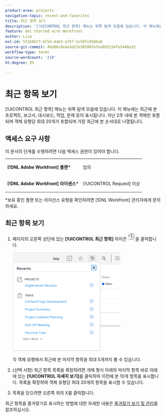 ```yaml
---
product-area: projects
navigation-topic: recent-and-favorites
title: 최근 항목 보기
description: '[!UICONTROL 최근 항목] 메뉴는 위쪽 탐색 모음에 있습니다. 이 메뉴에는 최근에 본 프로젝트, 보고서, 대시보드, 작업, 문제 등이 표시됩니다.'
feature: Get Started with Workfront
author: Lisa
exl-id: 531b6b77-bf54-4ab3-a757-5c59fc0586a6
source-git-commit: 4bd88c0e4a3d27e30580fefea993224fe5446e32
workflow-type: tm+mt
source-wordcount: '210'
ht-degree: 0%

---
```


# 최근 항목 보기

[!UICONTROL 최근 항목] 메뉴는 위쪽 탐색 모음에 있습니다. 이 메뉴에는 최근에 본 프로젝트, 보고서, 대시보드, 작업, 문제 등이 표시됩니다. 지난 2주 내에 본 객체만 포함되며 객체 유형당 최대 20개가 포함되며 가장 최근에 본 순서대로 나열됩니다.

## 액세스 요구 사항

이 문서의 단계를 수행하려면 다음 액세스 권한이 있어야 합니다.

<table style="table-layout:auto"> 
 <col> 
 </col> 
 <col> 
 </col> 
 <tbody> 
  <tr> 
   <td role="rowheader"><strong>[!DNL Adobe Workfront] 플랜*</strong></td> 
   <td> <p>임의</p> </td> 
  </tr> 
  <tr> 
   <td role="rowheader"><strong>[!DNL Adobe Workfront] 라이센스*</strong></td> 
   <td> <p>[!UICONTROL Request] 이상</p> </td> 
  </tr> 
 </tbody> 
</table>

&#42;보유 중인 플랜 또는 라이선스 유형을 확인하려면 [!DNL Workfront] 관리자에게 문의하세요.

## 최근 항목 보기

1. 페이지의 오른쪽 상단에 있는 **[!UICONTROL 최근 항목]** 아이콘 ![[!UICONTROL 최근 항목]](assets/recents-icon-40x43.png)을 클릭합니다.

   ![최근 항목 목록](assets/recents-list-2022-350x319.png)

   각 객체 유형에서 최근에 본 마지막 항목을 최대 5개까지 볼 수 있습니다.

1. (선택 사항) 최근 항목 목록을 확장하려면 개체 형식 아래의 마지막 항목 바로 아래에 있는 **[!UICONTROL 자세히 보기]**&#x200B;를 클릭하여 이전에 본 10개 항목을 표시합니다. 목록을 확장하여 객체 유형당 최대 20개의 항목을 표시할 수 있습니다.
1. 목록을 닫으려면 오른쪽 위의 X를 클릭합니다.

최근 항목을 즐겨찾기로 표시하는 방법에 대한 자세한 내용은 [즐겨찾기 보기 및 관리](../../../workfront-basics/navigate-workfront/recent-and-favorites/view-and-manage-favorites.md)를 참조하십시오.
